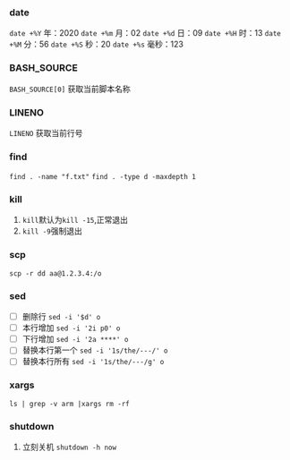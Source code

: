 ### date
`date +%Y`  年：2020
`date +%m`  月：02
`date +%d`  日：09
`date +%H`  时：13
`date +%M`  分：56
`date +%S`  秒：20
`date +%s`  毫秒：123
### BASH_SOURCE
`BASH_SOURCE[0]`    获取当前脚本名称
### LINENO
`LINENO` 获取当前行号
### find
`find . -name "f.txt"`
`find . -type d -maxdepth 1`
### kill
1. `kill`默认为`kill -15`,正常退出
2. `kill -9`强制退出
### scp
`scp -r dd aa@1.2.3.4:/o`
### sed
- [ ] 删除行 `sed -i '$d' o`
- [ ] 本行增加 `sed -i '2i p0' o`
- [ ] 下行增加 `sed -i '2a ****' o`
- [ ] 替换本行第一个 `sed -i '1s/the/---/' o`
- [ ] 替换本行所有 `sed -i '1s/the/---/g' o`
### xargs
`ls | grep -v arm |xargs rm -rf`
### shutdown
1. 立刻关机 `shutdown -h now`